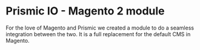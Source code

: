# Prismic IO - Magento 2 module
For the love of Magento and Prismic we created a module to do a seamless integration between the two.
It is a full replacement for the default CMS in Magento.

